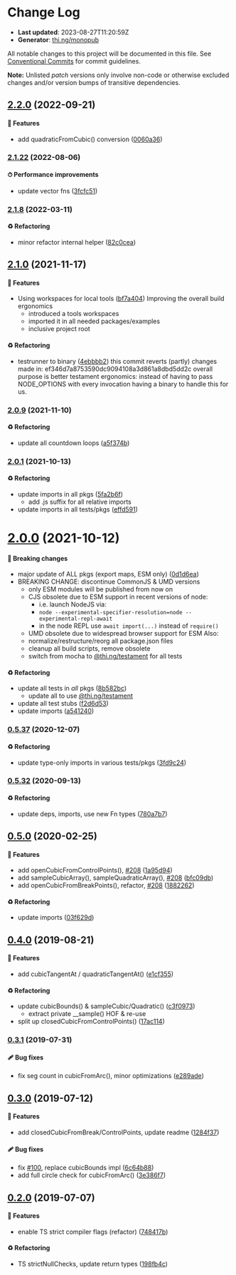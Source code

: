 # Change Log

- **Last updated**: 2023-08-27T11:20:59Z
- **Generator**: [thi.ng/monopub](https://thi.ng/monopub)

All notable changes to this project will be documented in this file.
See [Conventional Commits](https://conventionalcommits.org/) for commit guidelines.

**Note:** Unlisted _patch_ versions only involve non-code or otherwise excluded changes
and/or version bumps of transitive dependencies.

## [2.2.0](https://github.com/thi-ng/umbrella/tree/@thi.ng/geom-splines@2.2.0) (2022-09-21)

#### 🚀 Features

- add quadraticFromCubic() conversion ([0060a36](https://github.com/thi-ng/umbrella/commit/0060a36))

### [2.1.22](https://github.com/thi-ng/umbrella/tree/@thi.ng/geom-splines@2.1.22) (2022-08-06)

#### ⏱ Performance improvements

- update vector fns ([3fcfc51](https://github.com/thi-ng/umbrella/commit/3fcfc51))

### [2.1.8](https://github.com/thi-ng/umbrella/tree/@thi.ng/geom-splines@2.1.8) (2022-03-11)

#### ♻️ Refactoring

- minor refactor internal helper ([82c0cea](https://github.com/thi-ng/umbrella/commit/82c0cea))

## [2.1.0](https://github.com/thi-ng/umbrella/tree/@thi.ng/geom-splines@2.1.0) (2021-11-17)

#### 🚀 Features

- Using workspaces for local tools ([bf7a404](https://github.com/thi-ng/umbrella/commit/bf7a404))
  Improving the overall build ergonomics
  - introduced a tools workspaces
  - imported it in all needed packages/examples
  - inclusive project root

#### ♻️ Refactoring

- testrunner to binary ([4ebbbb2](https://github.com/thi-ng/umbrella/commit/4ebbbb2))
  this commit reverts (partly) changes made in:
  ef346d7a8753590dc9094108a3d861a8dbd5dd2c
  overall purpose is better testament ergonomics:
  instead of having to pass NODE_OPTIONS with every invocation
  having a binary to handle this for us.

### [2.0.9](https://github.com/thi-ng/umbrella/tree/@thi.ng/geom-splines@2.0.9) (2021-11-10)

#### ♻️ Refactoring

- update all countdown loops ([a5f374b](https://github.com/thi-ng/umbrella/commit/a5f374b))

### [2.0.1](https://github.com/thi-ng/umbrella/tree/@thi.ng/geom-splines@2.0.1) (2021-10-13)

#### ♻️ Refactoring

- update imports in all pkgs ([5fa2b6f](https://github.com/thi-ng/umbrella/commit/5fa2b6f))
  - add .js suffix for all relative imports
- update imports in all tests/pkgs ([effd591](https://github.com/thi-ng/umbrella/commit/effd591))

# [2.0.0](https://github.com/thi-ng/umbrella/tree/@thi.ng/geom-splines@2.0.0) (2021-10-12)

#### 🛑 Breaking changes

- major update of ALL pkgs (export maps, ESM only) ([0d1d6ea](https://github.com/thi-ng/umbrella/commit/0d1d6ea))
- BREAKING CHANGE: discontinue CommonJS & UMD versions
  - only ESM modules will be published from now on
  - CJS obsolete due to ESM support in recent versions of node:
    - i.e. launch NodeJS via:
    - `node --experimental-specifier-resolution=node --experimental-repl-await`
    - in the node REPL use `await import(...)` instead of `require()`
  - UMD obsolete due to widespread browser support for ESM
  Also:
  - normalize/restructure/reorg all package.json files
  - cleanup all build scripts, remove obsolete
  - switch from mocha to [@thi.ng/testament](https://github.com/thi-ng/umbrella/tree/main/packages/testament) for all tests

#### ♻️ Refactoring

- update all tests in _all_ pkgs ([8b582bc](https://github.com/thi-ng/umbrella/commit/8b582bc))
  - update all to use [@thi.ng/testament](https://github.com/thi-ng/umbrella/tree/main/packages/testament)
- update all test stubs ([f2d6d53](https://github.com/thi-ng/umbrella/commit/f2d6d53))
- update imports ([a541240](https://github.com/thi-ng/umbrella/commit/a541240))

### [0.5.37](https://github.com/thi-ng/umbrella/tree/@thi.ng/geom-splines@0.5.37) (2020-12-07)

#### ♻️ Refactoring

- update type-only imports in various tests/pkgs ([3fd9c24](https://github.com/thi-ng/umbrella/commit/3fd9c24))

### [0.5.32](https://github.com/thi-ng/umbrella/tree/@thi.ng/geom-splines@0.5.32) (2020-09-13)

#### ♻️ Refactoring

- update deps, imports, use new Fn types ([780a7b7](https://github.com/thi-ng/umbrella/commit/780a7b7))

## [0.5.0](https://github.com/thi-ng/umbrella/tree/@thi.ng/geom-splines@0.5.0) (2020-02-25)

#### 🚀 Features

- add openCubicFromControlPoints(), [#208](https://github.com/thi-ng/umbrella/issues/208) ([1a95d94](https://github.com/thi-ng/umbrella/commit/1a95d94))
- add sampleCubicArray(), sampleQuadraticArray(), [#208](https://github.com/thi-ng/umbrella/issues/208) ([bfc09db](https://github.com/thi-ng/umbrella/commit/bfc09db))
- add openCubicFromBreakPoints(), refactor, [#208](https://github.com/thi-ng/umbrella/issues/208) ([1882262](https://github.com/thi-ng/umbrella/commit/1882262))

#### ♻️ Refactoring

- update imports ([03f629d](https://github.com/thi-ng/umbrella/commit/03f629d))

## [0.4.0](https://github.com/thi-ng/umbrella/tree/@thi.ng/geom-splines@0.4.0) (2019-08-21)

#### 🚀 Features

- add cubicTangentAt / quadraticTangentAt() ([e1cf355](https://github.com/thi-ng/umbrella/commit/e1cf355))

#### ♻️ Refactoring

- update cubicBounds() & sampleCubic/Quadratic() ([c3f0973](https://github.com/thi-ng/umbrella/commit/c3f0973))
  - extract private __sample() HOF & re-use
- split up closedCubicFromControlPoints() ([17ac114](https://github.com/thi-ng/umbrella/commit/17ac114))

### [0.3.1](https://github.com/thi-ng/umbrella/tree/@thi.ng/geom-splines@0.3.1) (2019-07-31)

#### 🩹 Bug fixes

- fix seg count in cubicFromArc(), minor optimizations ([e289ade](https://github.com/thi-ng/umbrella/commit/e289ade))

## [0.3.0](https://github.com/thi-ng/umbrella/tree/@thi.ng/geom-splines@0.3.0) (2019-07-12)

#### 🚀 Features

- add closedCubicFromBreak/ControlPoints, update readme ([1284f37](https://github.com/thi-ng/umbrella/commit/1284f37))

#### 🩹 Bug fixes

- fix [#100](https://github.com/thi-ng/umbrella/issues/100), replace cubicBounds impl ([6c64b88](https://github.com/thi-ng/umbrella/commit/6c64b88))
- add full circle check for cubicFromArc() ([3e386f7](https://github.com/thi-ng/umbrella/commit/3e386f7))

## [0.2.0](https://github.com/thi-ng/umbrella/tree/@thi.ng/geom-splines@0.2.0) (2019-07-07)

#### 🚀 Features

- enable TS strict compiler flags (refactor) ([748417b](https://github.com/thi-ng/umbrella/commit/748417b))

#### ♻️ Refactoring

- TS strictNullChecks, update return types ([198fb4c](https://github.com/thi-ng/umbrella/commit/198fb4c))
